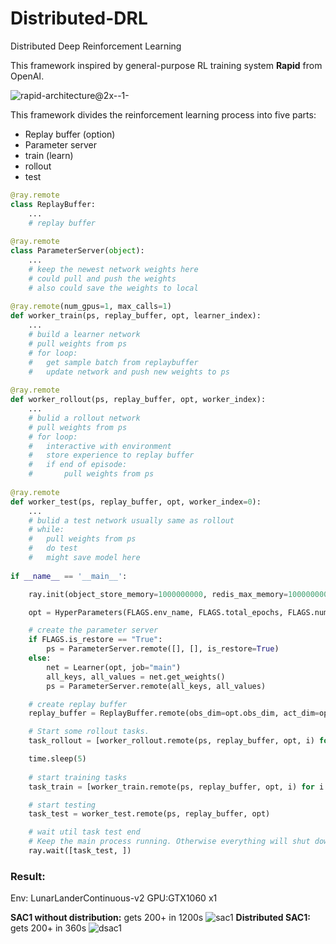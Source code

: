 # Distributed-DRL
Distributed Deep Reinforcement Learning

This framework inspired by general-purpose RL training system **Rapid** from OpenAI.

![rapid-architecture@2x--1-](https://openai.com/content/images/2018/06/rapid-architecture@2x--1-.png)

This framework divides the reinforcement learning process into five parts:

- Replay buffer (option)
- Parameter server
- train (learn)
- rollout
- test

```python
@ray.remote
class ReplayBuffer:
	...
    # replay buffer
    
@ray.remote
class ParameterServer(object):
	...
    # keep the newest network weights here
    # could pull and push the weights
    # also could save the weights to local
    
@ray.remote(num_gpus=1, max_calls=1)
def worker_train(ps, replay_buffer, opt, learner_index):
    ...
    # build a learner network
    # pull weights from ps
  	# for loop:
    #	get sample batch from replaybuffer
    #	update network and push new weights to ps
    
@ray.remote
def worker_rollout(ps, replay_buffer, opt, worker_index):
    ...
    # bulid a rollout network
    # pull weights from ps
    # for loop:
    #	interactive with environment
    #	store experience to replay buffer
    #	if end of episode:
    #		pull weights from ps
    
@ray.remote
def worker_test(ps, replay_buffer, opt, worker_index=0):
    ...
    # bulid a test network usually same as rollout
    # while:
    #	pull weights from ps
    #	do test
    #	might save model here
    
if __name__ == '__main__':

    ray.init(object_store_memory=1000000000, redis_max_memory=1000000000)

    opt = HyperParameters(FLAGS.env_name, FLAGS.total_epochs, FLAGS.num_workers)

    # create the parameter server
    if FLAGS.is_restore == "True":
        ps = ParameterServer.remote([], [], is_restore=True)
    else:
        net = Learner(opt, job="main")
        all_keys, all_values = net.get_weights()
        ps = ParameterServer.remote(all_keys, all_values)

    # create replay buffer
    replay_buffer = ReplayBuffer.remote(obs_dim=opt.obs_dim, act_dim=opt.act_dim, size=opt.replay_size)

    # Start some rollout tasks.
    task_rollout = [worker_rollout.remote(ps, replay_buffer, opt, i) for i in range(FLAGS.num_workers)]

    time.sleep(5)
	
	# start training tasks
    task_train = [worker_train.remote(ps, replay_buffer, opt, i) for i in range(FLAGS.num_learners)]

    # start testing
    task_test = worker_test.remote(ps, replay_buffer, opt)

    # wait util task test end
    # Keep the main process running. Otherwise everything will shut down when main process finished.
    ray.wait([task_test, ])
```



### Result:

Env: LunarLanderContinuous-v2
GPU:GTX1060 x1

**SAC1 without distribution:** gets 200+ in 1200s
![sac1](https://s3.us-west-2.amazonaws.com/secure.notion-static.com/db6519ba-b95e-447b-93a7-a34f6142c744/sac1.png?X-Amz-Algorithm=AWS4-HMAC-SHA256&X-Amz-Credential=ASIAT73L2G45IU3V2MDH%2F20190814%2Fus-west-2%2Fs3%2Faws4_request&X-Amz-Date=20190814T123307Z&X-Amz-Expires=86400&X-Amz-Security-Token=AgoJb3JpZ2luX2VjEHgaCXVzLXdlc3QtMiJIMEYCIQCt1bPUIwSRH5YCCk0Zvfl6RWWT2FzL2OSUuQo9BbWjRQIhAKgXLNA9aJVESoC57CI1S%2BF0RKFqskl%2FIa4e1GYo044wKtoDCBAQABoMMjc0NTY3MTQ5MzcwIgxdXRPsEPCBphBdizcqtwPzeyc3VsMZsVoxgZP7mwrxESv5IXLp2hw4ycAjrwmSDquT3Dn1za%2FqRwNIIF8%2BQ1JFWbpvIEFVzpX2kCkWJltUNX0hjc4wtlna70f7Nf%2BreQV3qnylHApLuO88zyFAFrvKJdEzoxytkw1XfWzY0eSd1vevx5qPMKLMKmim9GlwNzgMoTkCTPoXSM%2BfZBaRwwimPQu2ObweUt5k6NasdUJSuPCKcdg7ptQnCdFj%2FFXoZZMotuknxcBsf59GBtl3QqcWXHnTljtiAZs5vm84GKjoM92CUs57SfruwmyZoAksWgxQYrifmcSNNS2bsjrFeI0xwOp61R7Aw9oUsCbVdZf%2F7qAh6urcc%2FdMWuRHmMRCDq3a2hB26L56%2FTxXOyDV7NgH6l%2BRw4R0sCKYO96n8OiXduxHHiJB7ZV88y8zSv5%2BPQYi7SRHyn1654qb363YweB%2FVNle4EcZr%2Bwvu3KkNdMQ0GDOphU4bIJlitLW9BI4K0bamHnKZw89DgWrI32uzzrim3MjkkkkIjvsAiLrpzIAF7gnXTduiIelcLuhyKJ36gskybR5waEIaff%2FFWe163vU%2FutyUO1%2BMKTrzuoFOrMBzCtLlnmwkUbV7WQMho2PuN5WXDarmJWlx9IgjshYvVuPdPTrBLpyLuOanjomZJaI1WEG%2FpgvHx4a2KeQtyzWVzT7KmLpkfY3dAajzzjSyRzof6h6frQwp0gFNdHgyogKMRZKRAdbw16p1QWm0jvQvDLwtw281d7zABLdmaudhjl3s%2Fu86p8Ksk4%2BTUr2CnjkYx37Rn1y6p8lJ4J2d3rRIjk%2BHljarwPfe7peXpSnr%2BofNb4%3D&X-Amz-Signature=728b3a7e5b901f289254868d78685adb7be0ee5f43b9cb6d916b38caaaefc929&X-Amz-SignedHeaders=host&response-content-disposition=filename%20%3D%22sac1.png%22)
**Distributed SAC1:** gets 200+ in 360s
![dsac1](https://s3.us-west-2.amazonaws.com/secure.notion-static.com/7303a5b5-beee-4452-aa8f-5a3743d3f4a2/dsac1.png?X-Amz-Algorithm=AWS4-HMAC-SHA256&X-Amz-Credential=ASIAT73L2G45F2HMZQ5M%2F20190814%2Fus-west-2%2Fs3%2Faws4_request&X-Amz-Date=20190814T123314Z&X-Amz-Expires=86400&X-Amz-Security-Token=AgoJb3JpZ2luX2VjEHgaCXVzLXdlc3QtMiJIMEYCIQCha3PdJsRMvAmRjRwYUzWOz6sO0C416ukfouGiDqiA1AIhAMzq2oRVEAF%2FxcdI%2BeMNPZ2mY2RZUj2BYpmGJGo7eTdOKtoDCBAQABoMMjc0NTY3MTQ5MzcwIgyjCZ1N%2FotP35Qg34IqtwNHqOxJpWV9M9Zsb7V%2FTItWKC0txTRw0%2F8OX4TCtcA%2F34IBzLeGcF8N%2BD9ZJ2Ie%2BcPo2HsevHcgiiQE2%2BxsAyEC%2BjGQURxwLyJVyywqkQMRRlVXjH8ykN9lT3uhFzIon4uChXsKJAudZfWkkDH8vJfNPFrlVLCGSt0eFOwRPRagI1gzGHurIXskaRJloL56JoCQmCgj%2F7Z3qJVj6MW7co4RHDWIL5OFxZwcKykG%2FRwR6eW7Tg4dk9wg8iFY53VCOaeqvszsXMTx5l85s%2BtYu7u%2BkrtN9IE8kERMF8XxauGqGsxhQr9m02NdlspSIfvNrbQjchMYMe0TTwrqeMDF6WmgRMED4%2FqS0NXSQQ0EoSh8VpymDE0HvBVL9hfR1%2FREh1hUsvf0o4wLV7UQ5RlMnIzl5kFM3ut0WWqiDswiwiDkxeDR3DLGJiRnlJzdna34o25zxsHXgKZKj6oEHiF10sWtSrxDtOGCFYtZVfCarEVvUJiELkb1z0BC8pw51ElRqtn0yAFk66oIyHPJEbCBbIFJCkgfn%2BnDxry8sdFcWs%2FSbvljBGG2hxJrE4JrCZyit0ZpbpKE2uY9MNjrzuoFOrMB5MLBSGQVRzBvRiXaF3q4D89oqmudyFTuslI9AdMcopSrIGZtAxdO2h%2B8XZGKMUGy9infGSU%2FIy8PzW9FowFbFR65LEZz7Ppsg5PHiMKVtgnAen2T8k%2Bh1fGk8Bq%2B6QaaPSo8qAPSgpjq4zanpEClDPgEvBwNY595EST7bbyEIiYW0XFObXS113v%2BT3TgbPlwtMwJXtvqSleCAXyu7EXE2QXffIpXTzxV0SohTO06VFM4xdk%3D&X-Amz-Signature=315a6bd8a1bfc265208eae88a562813c956d913d7b805b92127c1591f0c47b9a&X-Amz-SignedHeaders=host&response-content-disposition=filename%20%3D%22dsac1.png%22)

